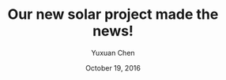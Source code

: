 ---
title: "Our new solar project made the news!"
date: "October 19, 2016"
author: "Yuxuan Chen"
content: "On October 4th, our CEI Testbed project proceeded to the installation stage. The general contractor for this project, Artisan Electric started to hoisting all materials to the roof top from 7 AM. We were really honored to have several people from UW Photography and UW Sustainability taking pictures on the site to witness more solar the campus will have in the new future! In addition, our outreach coordinator, Yuxuan Chen, and Lab Manager, Stefanie Young, had an interview from Fox News, taking about this project, and the video was showed on the evening new of the same day.

The installation will be finished by the end of December, according to the construction schedule. A grand opening for this 100 kW solar system is planned to take place on January!"
image: "UWSolarNews2.jpg"
---